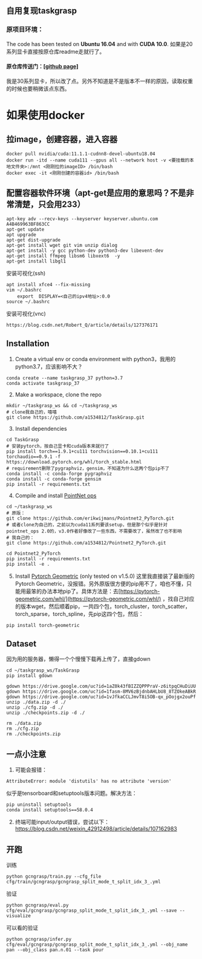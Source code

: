 ## 自用复现taskgrasp

### 原项目环境：
The code has been tested on **Ubuntu 16.04** and with **CUDA 10.0**.
如果是20系列显卡直接按原仓库readme走就行了。
#### 原仓库传送门：[[github page]](https://github.com/adithyamurali/TaskGrasp)

我是30系列显卡，所以改了点。另外不知道是不是版本不一样的原因，读取权重的时候也要稍微该点东西。

# 如果使用docker
## 拉image，创建容器，进入容器
```shell
docker pull nvidia/cuda:11.1.1-cudnn8-devel-ubuntu18.04
docker run -itd --name cuda111 --gpus all --network host -v <要挂载的本地文件夹>:/mnt <刚刚拉的imageID> /bin/bash
docker exec -it <刚刚创建的容器id> /bin/bash
```

## 配置容器软件环境（apt-get是应用的意思吗？不是非常清楚，只会用233）
```shell
apt-key adv --recv-keys --keyserver keyserver.ubuntu.com A4B469963BF863CC
apt-get update
apt upgrade
apt-get dist-upgrade
apt-get install wget git vim unzip dialog
apt-get install -y gcc python-dev python3-dev libevent-dev
apt-get install ffmpeg libsm6 libxext6  -y
apt-get install libgl1
```
安装可视化(ssh)
```shell
apt install xfce4 --fix-missing
vim ~/.bashrc
	export  DISPLAY=<自己的ipv4地址>:0.0
source ~/.bashrc
```
安装可视化(vnc)
```shell
https://blog.csdn.net/Robert_Q/article/details/127376171
```

## Installation
1) Create a virtual env or conda environment with python3，我用的python3.7，应该影响不大？
```shell
conda create --name taskgrasp_37 python=3.7
conda activate taskgrasp_37
```
2) Make a workspace, clone the repo
```shell
mkdir ~/taskgrasp_ws && cd ~/taskgrasp_ws
# clone我自己的，嘻嘻
git clone https://github.com/a1534812/TaskGrasp.git
```
3) Install dependencies
```shell
cd TaskGrasp
# 安装pytorch，按自己显卡和cuda版本来就行了
pip install torch==1.9.1+cu111 torchvision==0.10.1+cu111 torchaudio==0.9.1 -f https://download.pytorch.org/whl/torch_stable.html
# requirement删除了pygraphviz，gensim，不知道为什么这两个包pip不了
conda install -c conda-forge pygraphviz
conda install -c conda-forge gensim
pip install -r requirements.txt
```
4) Compile and install [PointNet ops](https://github.com/erikwijmans/Pointnet2_PyTorch)
```shell
cd ~/taskgrasp_ws
# 原版：
git clone https://github.com/erikwijmans/Pointnet2_PyTorch.git
# 或者clone为自己的，之前以为cuda11系列要该setup，但是那个似乎是针对pointnet_ops 2.0的，v3.0作者好像改了一些东西，不需要改了，虽然改了也不影响
# 我自己的：
git clone https://github.com/a1534812/Pointnet2_PyTorch.git

cd Pointnet2_PyTorch
pip install -r requirements.txt
pip install -e .
```
5) Install [Pytorch Geometric](https://github.com/rusty1s/pytorch_geometric) (only tested on v1.5.0)
这里我直接装了最新版的Pytorch Geometric，没报错。另外原版很方便的pip用不了，咱也不懂，只能用最笨的办法本地pip了。具体方法是：去[https://pytorch-geometric.com/whl/](https://pytorch-geometric.com/whl/) ，找自己对应的版本wget，然后顺着pip，一共四个包，torch_cluster，torch_scatter，torch_sparse，torch_spline，先pip这四个包，然后：
```shell
pip install torch-geometric
```

## Dataset
因为用的服务器，懒得一个个慢慢下载再上传了，直接gdown
```shell
cd ~/taskgrasp_ws/TaskGrasp
pip install gdown

gdown https://drive.google.com/uc?id=1aZ0k43fBIZZQPPPraV-z6itpqCHuDiUU
gdown https://drive.google.com/uc?id=1fasm-8MV6zBjdnbAHLbU8_8TZOkeABkR
gdown https://drive.google.com/uc?id=1vJfkaCCLJmvT8i5OB-qx_pOojgx2ouPf
unzip ./data.zip -d ./
unzip ./cfg.zip -d ./
unzip ./checkpoints.zip -d ./

rm ./data.zip
rm ./cfg.zip
rm ./checkpoints.zip
```

## 一点小注意
1. 可能会报错：
```shell
AttributeError: module 'distutils' has no attribute 'version'
```
似乎是tensorboard和setuptools版本问题。解决方法：
```shell
pip uninstall setuptools
conda install setuptools==58.0.4
```
2. 终端可能input/output错误，尝试以下：
https://blog.csdn.net/weixin_42912498/article/details/107162983

## 开跑
训练
```shell
python gcngrasp/train.py --cfg_file cfg/train/gcngrasp/gcngrasp_split_mode_t_split_idx_3_.yml
```
验证
```shell
python gcngrasp/eval.py cfg/eval/gcngrasp/gcngrasp_split_mode_t_split_idx_3_.yml --save --visualize
```
可以看的验证
```shell
python gcngrasp/infer.py cfg/eval/gcngrasp/gcngrasp_split_mode_t_split_idx_3_.yml --obj_name pan --obj_class pan.n.01 --task pour
```

